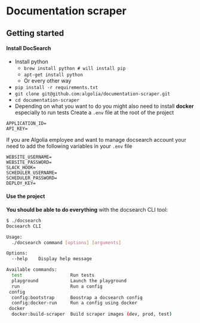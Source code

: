 # Documentation scraper

## Getting started

#### Install DocSearch

- Install python
  - `brew install python # will install pip`
  - `apt-get install python`
  - Or every other way 
- `pip install -r requirements.txt`
- `git clone git@github.com:algolia/documentation-scraper.git`
- `cd documentation-scraper`
- Depending on what you want to do you might also need to install **docker** especially to run tests
Create a `.env` file at the root of the project


```
APPLICATION_ID=
API_KEY=
```

If you are Algolia employee and want to manage docsearch account
your need to add the following variables in your `.env` file

```
WEBSITE_USERNAME=
WEBSITE_PASSWORD=
SLACK_HOOK=
SCHEDULER_USERNAME=
SCHEDULER_PASSWORD=
DEPLOY_KEY=
```

#### Use the project

**You should be able to do everything** with the docsearch CLI tool:

```sh
$ ./docsearch
Docsearch CLI

Usage:
  ./docsearch command [options] [arguments]

Options:
  --help    Display help message

Available commands:
  test                  Run tests
  playground            Launch the playground
  run                   Run a config
 config
  config:bootstrap      Boostrap a docsearch config
  config:docker-run     Run a config using docker
 docker
  docker:build-scraper  Build scraper images (dev, prod, test)
```